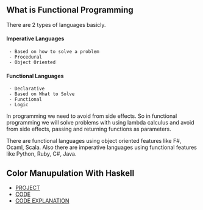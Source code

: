 ## What is Functional Programming

There are 2 types of languages basicly. 

#### Imperative Languages
     - Based on how to solve a problem
     - Procedural
     - Object Oriented 
#### Functional Languages 
     - Declarative
     - Based on What to Solve
     - Functional
     - Logic
     
In programming we need to avoid from side effects. So in functional programming we will solve problems with using lambda calculus and avoid from side effects, passing and returning functions as parameters.

There are functional languages using object oriented features like F#, Ocaml, Scala. Also there are imperative languages using functional features like Python, Ruby, C#, Java. 

## Color Manupulation With Haskell 
   - [PROJECT](project.pdf)
   - [CODE](solutions.hs)
   - [CODE EXPLANATION](solutionsReport.pdf)
   
    
   
     


